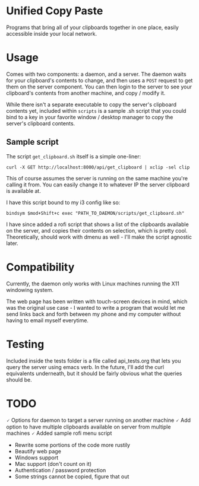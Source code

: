 # Unified Copy Paste
Programs that bring all of your clipboards together in one place, easily accessible inside your local network.

# Usage
Comes with two components: a daemon, and a server. The daemon waits for your clipboard's contents to change, and then uses a `POST` request to get them on the server component. You can then login to the server to see your clipboard's contents from another machine, and copy / modify it.

While there isn't a separate executable to copy the server's clipboard contents yet, included within `scripts` is a sample .sh script that you could bind to a key in your favorite window / desktop manager to copy the server's clipboard contents.

## Sample script 
The script `get_clipboard.sh` itself is a simple one-liner:
```
curl -X GET http://localhost:8000/api/get_clipboard | xclip -sel clip
```

This of course assumes the server is running on the same machine you're calling it from. You can easily change it to whatever IP the server clipboard is available at.

I have this script bound to my i3 config like so:

```
bindsym $mod+Shift+c exec "PATH_TO_DAEMON/scripts/get_clipboard.sh"
```

I have since added a rofi script that shows a list of the clipboards available on the server, and copies their contents on selection, which is pretty cool. Theoretically, should work with dmenu as well - I'll make the script agnostic later.

# Compatibility
Currently, the daemon only works with Linux machines running the X11 windowing system.

The web page has been written with touch-screen devices in mind, which was the original use case - I wanted to write a program that would let me send links back and forth between my phone and my computer without having to email myself everytime. 

# Testing
Included inside the tests folder is a file called api_tests.org that lets you query the server using emacs verb. In the future, I'll add the curl equivalents underneath, but it should be fairly obvious what the queries should be.

# TODO
🗸 Options for daemon to target a server running on another machine
🗸 Add option to have multiple clipboards available on server from multiple machines
🗸 Added sample rofi menu script
- Rewrite some portions of the code more rustily
- Beautify web page
- Windows support
- Mac support (don't count on it)
- Authentication / password protection
- Some strings cannot be copied, figure that out
